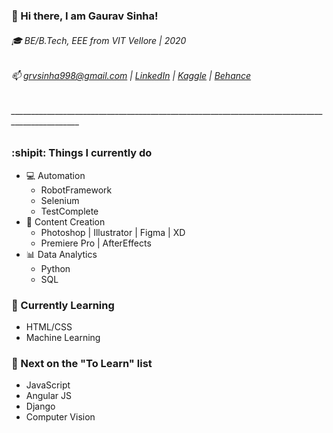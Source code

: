 ### 👋 Hi there, I am Gaurav Sinha!
###### :mortar_board: BE/B.Tech, EEE from VIT Vellore | 2020
###### 📫 grvsinha998@gmail.com | [LinkedIn](https://www.linkedin.com/in/gaurav-sinha-400149135/) | [Kaggle](https://www.kaggle.com/gauravsinha97) | [Behance](https://www.behance.net/grvsinha)

###### _______________________________________________________________________________________________

### :shipit: Things I currently do
- :computer: Automation
  - RobotFramework
  - Selenium
  - TestComplete
- :art: Content Creation
  - Photoshop | Illustrator | Figma | XD
  - Premiere Pro | AfterEffects
- :bar_chart: Data Analytics
  - Python
  - SQL


### :microscope: Currently Learning
- HTML/CSS
- Machine Learning


### :bookmark_tabs: Next on the "To Learn" list
- JavaScript
- Angular JS
- Django
- Computer Vision
